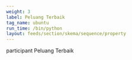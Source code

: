 ```yaml
---
weight: 3
label: Peluang Terbaik
tag_name: ubuntu
run_time: /bin/python
layout: feeds/section/skema/sequence/property
---
```

participant Peluang Terbaik
